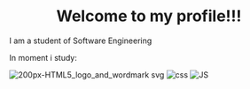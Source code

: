 
<!DOCTYPE html>
<html lang="en">
<head>
    <meta charset="UTF-8">
    <meta http-equiv="X-UA-Compatible" content="IE=edge">
    <meta name="viewport" content="width=device-width, initial-scale=1.0">
</head>
<body>
    <h1 align="center"> Welcome to my profile!!! </h1>
    <p>I am a student of Software Engineering</p>
    <p>In moment i study:</p>

</body>
</html>






![200px-HTML5_logo_and_wordmark svg](https://user-images.githubusercontent.com/65326285/182996679-de385590-e917-4a45-bd2c-d785010929ba.png)
![css](https://user-images.githubusercontent.com/65326285/182996687-b08add41-cc0f-4e7e-b6ce-f61f5c6c6f77.png)
![JS](https://user-images.githubusercontent.com/65326285/182997990-43bac26f-4d39-49bd-8c4a-924aca0ca814.png)

